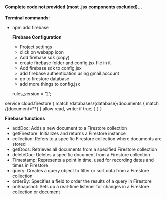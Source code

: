 #### Complete code not provided (most .jsx components excluded)...

**Terminal commands:**
- npm add firebase

  **Firebase Configuration**
  - Project settings
  - click on webapp icon
  - Add firebase sdk (copy)
  - create firebase folder and config.jsx file in it
  - Add firebase sdk to config.jsx
  - add firebase authentication using gmail account
  - go to firestore database
  - add more things to config.jsx
 
  rules_version = '2';

service cloud.firestore {
  match /databases/{database}/documents {
    match /{document=**} {
      allow read, write: if true;
    }
  }
}

**Firebase functions**
- addDoc: Adds a new document to a Firestore collection
- getFirestore: Initializes and returns a Firestore instance
- collection: Refers to a specific Firestore collection where documents are stored
- getDocs: Retrieves all documents from a specified Firestore collection
- deleteDoc: Deletes a specific document from a Firestore collection
- Timestamp: Represents a point in time, used for recording dates and times in Firestore
- query: Creates a query object to filter or sort data from a Firestore collection
- orderBy: Specifies a field to order the results of a query in Firestore
- onSnapshot: Sets up a real-time listener for changes in a Firestore collection or document
